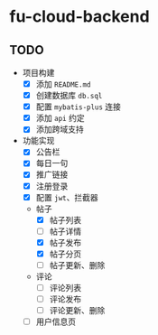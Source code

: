 # fu-cloud-backend

## TODO
- 项目构建
  - [x] 添加 `README.md`
  - [x] 创建数据库 `db.sql`
  - [x] 配置 `mybatis-plus` 连接
  - [x] 添加 `api` 约定
  - [x] 添加跨域支持
- 功能实现
  - [x] 公告栏
  - [x] 每日一句
  - [x] 推广链接
  - [x] 注册登录
  - [x] 配置 `jwt`、拦截器
  - 帖子
    - [x] 帖子列表
    - [ ] 帖子详情
    - [x] 帖子发布
    - [x] 帖子分页
    - [ ] 帖子更新、删除
  - 评论
    - [ ] 评论列表
    - [ ] 评论发布
    - [ ] 评论更新、删除
  - [ ] 用户信息页